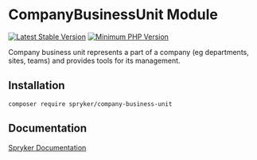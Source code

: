 # CompanyBusinessUnit Module
[![Latest Stable Version](https://poser.pugx.org/spryker/company-business-unit/v/stable.svg)](https://packagist.org/packages/spryker/company-business-unit)
[![Minimum PHP Version](https://img.shields.io/badge/php-%3E%3D%208.3-8892BF.svg)](https://php.net/)

Company business unit represents a part of a company (eg departments, sites, teams) and provides tools for its management.

## Installation

```
composer require spryker/company-business-unit
```

## Documentation

[Spryker Documentation](https://docs.spryker.com)
